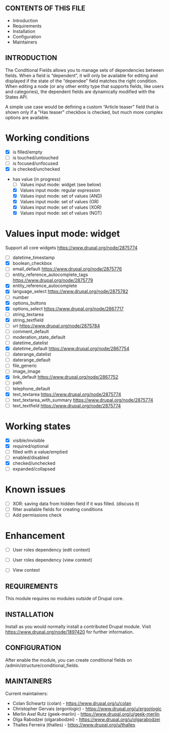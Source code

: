 CONTENTS OF THIS FILE
---------------------

 * Introduction
 * Requirements
 * Installation
 * Configuration
 * Maintainers

INTRODUCTION
------------

The Conditional Fields allows you to manage sets of dependencies between fields. When a field is “dependent”, it will only be available for editing and displayed if the state of the “dependee” field matches the right condition. When editing a node (or any other entity type that supports fields, like users and categories), the dependent fields are dynamically modified with the States API.

A simple use case would be defining a custom “Article teaser" field that is shown only if a "Has teaser" checkbox is checked, but much more complex options are available.

  # Working conditions
  - [x] is filled/empty
  - [ ] is touched/untouched
  - [ ] is focused/unfocused
  - [x] is checked/unchecked
  - has value (in progress)
    - [ ] Values input mode: widget (see below)
    - [x] Values input mode: regular expression
    - [x] Values input mode: set of values (AND)
    - [x] Values input mode: set of values (OR)
    - [x] Values input mode: set of values (XOR)
    - [x] Values input mode: set of values (NOT)

  # Values input mode: widget
  Support all core widgets https://www.drupal.org/node/2875774
  - [ ] datetime_timestamp
  - [x] boolean_checkbox
  - [ ] email_default https://www.drupal.org/node/2875776
  - [ ] entity_reference_autocomplete_tags https://www.drupal.org/node/2875779
  - [x] entity_reference_autocomplete
  - [x] language_select https://www.drupal.org/node/2875782
  - [ ] number
  - [x] options_buttons
  - [x] options_select https://www.drupal.org/node/2867717
  - [ ] string_textarea
  - [x] string_textfield
  - [ ] uri https://www.drupal.org/node/2875784
  - [ ] comment_default
  - [ ] moderation_state_default
  - [ ] datetime_datelist
  - [x] datetime_default https://www.drupal.org/node/2867754
  - [ ] daterange_datelist
  - [ ] daterange_default
  - [ ] file_generic
  - [ ] image_image
  - [x] link_default https://www.drupal.org/node/2867752
  - [ ] path
  - [ ] telephone_default
  - [x] text_textarea https://www.drupal.org/node/2875774
  - [ ] text_textarea_with_summary https://www.drupal.org/node/2875774
  - [ ] text_textfield https://www.drupal.org/node/2875774

  # Working states
  - [x] visible/invisible
  - [x] required/optional
  - [ ] filled with a value/emptied
  - [ ] enabled/disabled
  - [x] checked/unchecked
  - [ ] expanded/collapsed

  # Known issues
  - [ ] XOR: saving data from hidden field if it was filled. (discuss it)
  - [ ] filter available fields for creating conditions
  - [ ] Add permissions check

  # Enhancement
  - [ ] User roles dependency (edit context)
  - [ ] User roles dependency (view context)
  - [ ] View context


REQUIREMENTS
------------

This module requires no modules outside of Drupal core.


INSTALLATION
------------

Install as you would normally install a contributed Drupal module. Visit https://www.drupal.org/node/1897420 for further information.


CONFIGURATION
------------

After enable the module, you can create conditional fields on /admin/structure/conditional_fields.


MAINTAINERS
-----------

Current maintainers:
 * Colan Schwartz (colan) - https://www.drupal.org/u/colan
 * Christopher Gervais (ergonlogic) - https://www.drupal.org/u/ergonlogic
 * Merlin Axel Rutz (geek-merlin) - https://www.drupal.org/u/geek-merlin
 * Olga Rabodzei (olgarabodzei) - https://www.drupal.org/u/olgarabodzei
 * Thalles Ferreira (thalles) - https://www.drupal.org/u/thalles
